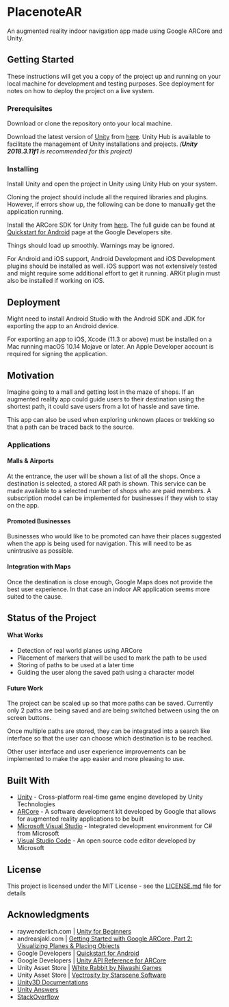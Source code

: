 # PlacenoteAR

An augmented reality indoor navigation app made using Google ARCore and Unity.

## Getting Started

These instructions will get you a copy of the project up and running on your local machine for development and testing purposes. See deployment for notes on how to deploy the project on a live system.

### Prerequisites

Download or clone the repository onto your local machine.

Download the latest version of [Unity](http://www.unity.com/) from [here](https://unity3d.com/get-unity/download). Unity Hub is available to facilitate the management of Unity installations and projects. *(**Unity 2018.3.11f1** is recommended for this project)*

### Installing

Install Unity and open the project in Unity using Unity Hub on your system.

Cloning the project should include all the required libraries and plugins. However, if errors show up, the following can be done to manually get the application running. 

Install the ARCore SDK for Unity from [here](https://github.com/google-ar/arcore-unity-sdk/releases). The full guide can be found at [Quickstart for Android](https://developers.google.com/ar/develop/unity/quickstart-android) page at the Google Developers site.

Things should load up smoothly. Warnings may be ignored.

For Android and iOS support, Android Development and iOS Development plugins should be installed as well. iOS support was not extensively tested and might require some additional effort to get it running. ARKit plugin must also be installed if working on iOS.


## Deployment

Might need to install Android Studio with the Android SDK and JDK for exporting the app to an Android device.

For exporting an app to iOS, Xcode (11.3 or above) must be installed on a Mac running macOS 10.14 Mojave or later. An Apple Developer account is required for signing the application.



## Motivation

Imagine going to a mall and getting lost in the maze of shops. If an augmented reality app could guide users to their destination using the shortest path, it could save users from a lot of hassle and save time.

This app can also be used when exploring unknown places or trekking so that a path can be traced back to the source.



### Applications


#### Malls & Airports
At the entrance, the user will be shown a list of all the shops. Once a destination is selected, a stored AR path is shown.
This service can be made available to a selected number of shops who are paid members.
A subscription model can be implemented for businesses if they wish to stay on the app.

#### Promoted Businesses
Businesses who would like to be promoted can have their places suggested when the app is being used for navigation. This will need to be as unintrusive as possible.

#### Integration with Maps
Once the destination is close enough, Google Maps does not provide the best user experience. In that case an indoor AR application seems more suited to the cause.


## Status of the Project

#### What Works
- Detection of real world planes using ARCore
- Placement of markers that will be used to mark the path to be used
- Storing of paths to be used at a later time
- Guiding the user along the saved path using a character model

####  Future Work
The project can be scaled up so that more paths can be saved. Currently only 2 paths are being saved and are being switched between using the on screen buttons.

Once multiple paths are stored, they can be integrated into a search like interface so that the user can choose which destination is to be reached.

Other user interface and user experience improvements can be implemented to make the app easier and more pleasing to use.



## Built With

* [Unity](http://www.unity.com/) - Cross-platform real-time game engine developed by Unity Technologies
* [ARCore](https://developers.google.com/ar) - A software development kit developed by Google that allows for augmented reality applications to be built
* [Microsoft Visual Studio](https://visualstudio.microsoft.com/) - Integrated development environment for C# from Microsoft
* [Visual Studio Code](https://code.visualstudio.com) - An open source code editor developed by Microsoft 



## License

This project is licensed under the MIT License - see the [LICENSE.md](LICENSE.md) file for details



## Acknowledgments

* raywenderlich.com | [Unity for Beginners](https://www.raywenderlich.com/unity/learn)
* andreasjakl.com | [Getting Started with Google ARCore, Part 2: Visualizing Planes & Placing Objects](https://www.andreasjakl.com/getting-started-with-google-arcore-part-2-visualizing-planes-placing-objects/)
* Google Developers | [Quickstart for Android](https://developers.google.com/ar/develop/unity/quickstart-android)
* Google Developers | [Unity API Reference for ARCore](https://developers.google.com/ar/reference/unity/)
* Unity Asset Store | [White Rabbit by Niwashi Games](https://assetstore.unity.com/packages/3d/characters/animals/white-rabbit-138709)
* Unity Asset Store | [Vectrosity by Starscene Software](https://assetstore.unity.com/packages/tools/particles-effects/vectrosity-82)
* [Unity3D Documentations](https://docs.unity3d.com/Manual/index.html)
* [Unity Answers](https://answers.unity.com/index.html)
* [StackOverflow](https://stackoverflow.com)